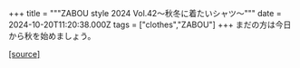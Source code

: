 +++
title = """ZABOU style 2024 Vol.42～秋冬に着たいシャツ～"""
date = 2024-10-20T11:20:38.000Z
tags = ["clothes","ZABOU"]
+++
まだの方は今日から秋を始めましょう。

[[source]](https://zabou.org/2024/10/20/310558/)
